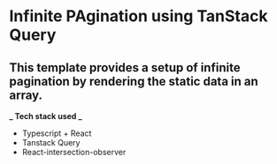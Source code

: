 # Infinite PAgination using TanStack Query

## This template provides a setup of infinite pagination by rendering the static data in an array.

**_ Tech stack used _**

- Typescript + React
- Tanstack Query
- React-intersection-observer
